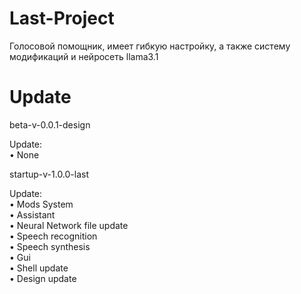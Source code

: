 # Last-Project
Голосовой помощник, имеет гибкую настройку, а также систему модификаций и нейросеть llama3.1

# Update
beta-v-0.0.1-design 
  
   Update:  
    • None

startup-v-1.0.0-last

   Update:  
    • Mods System  
    • Assistant  
    • Neural Network file update  
    • Speech recognition  
    • Speech synthesis  
    • Gui  
    • Shell update  
    • Design update  